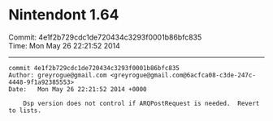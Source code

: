 # Nintendont 1.64
Commit: 4e1f2b729cdc1de720434c3293f0001b86bfc835  
Time: Mon May 26 22:21:52 2014   

-----

```
commit 4e1f2b729cdc1de720434c3293f0001b86bfc835
Author: greyrogue@gmail.com <greyrogue@gmail.com@6acfca08-c3de-247c-4448-9f1a92385553>
Date:   Mon May 26 22:21:52 2014 +0000

    Dsp version does not control if ARQPostRequest is needed.  Revert to lists.
```
